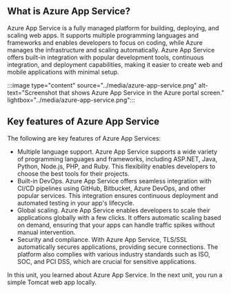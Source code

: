 ## What is Azure App Service?

Azure App Service is a fully managed platform for building, deploying, and scaling web apps. It supports multiple programming languages and frameworks and enables developers to focus on coding, while Azure manages the infrastructure and scaling automatically. Azure App Service offers built-in integration with popular development tools, continuous integration, and deployment capabilities, making it easier to create web and mobile applications with minimal setup.

:::image type="content" source="../media/azure-app-service.png" alt-text="Screenshot that shows Azure App Service in the Azure portal screen." lightbox="../media/azure-app-service.png":::

## Key features of Azure App Service

The following are key features of Azure App Services:

- Multiple language support. Azure App Service supports a wide variety of programming languages and frameworks, including ASP.NET, Java, Python, Node.js, PHP, and Ruby. This flexibility enables developers to choose the best tools for their projects.
- Built-in DevOps. Azure App Service offers seamless integration with CI/CD pipelines using GitHub, Bitbucket, Azure DevOps, and other popular services. This integration ensures continuous deployment and automated testing in your app's lifecycle.
- Global scaling. Azure App Service enables developers to scale their applications globally with a few clicks. It offers automatic scaling based on demand, ensuring that your apps can handle traffic spikes without manual intervention.
- Security and compliance. With Azure App Service, TLS/SSL automatically secures applications, providing secure connections. The platform also complies with various industry standards such as ISO, SOC, and PCI DSS, which are crucial for sensitive applications.

In this unit, you learned about Azure App Service. In the next unit, you run a simple Tomcat web app locally.
